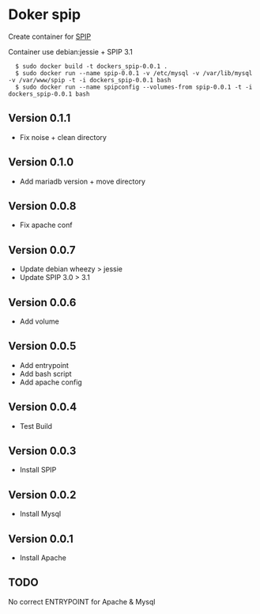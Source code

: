 # Doker spip

Create container for [SPIP](http://www.spip.net) 

Container use debian:jessie + SPIP 3.1

      $ sudo docker build -t dockers_spip-0.0.1 .
      $ sudo docker run --name spip-0.0.1 -v /etc/mysql -v /var/lib/mysql -v /var/www/spip -t -i dockers_spip-0.0.1 bash
      $ sudo docker run --name spipconfig --volumes-from spip-0.0.1 -t -i dockers_spip-0.0.1 bash

## Version 0.1.1

- Fix noise + clean directory

## Version 0.1.0

- Add mariadb version + move directory

## Version 0.0.8

- Fix apache conf

## Version 0.0.7

- Update debian wheezy > jessie
- Update SPIP 3.0 > 3.1

## Version 0.0.6

- Add volume

## Version 0.0.5

- Add entrypoint
- Add bash script 
- Add apache config

## Version 0.0.4

- Test Build

## Version 0.0.3

- Install SPIP

## Version 0.0.2

- Install Mysql

## Version 0.0.1

- Install Apache

## TODO

No correct ENTRYPOINT for Apache & Mysql